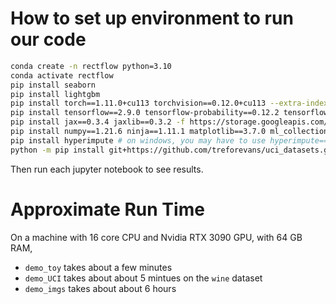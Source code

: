 # How to set up environment to run our code 
```bash
conda create -n rectflow python=3.10
conda activate rectflow
pip install seaborn
pip install lightgbm
pip install torch==1.11.0+cu113 torchvision==0.12.0+cu113 --extra-index-url https://download.pytorch.org/whl/cu113
pip install tensorflow==2.9.0 tensorflow-probability==0.12.2 tensorflow-gan==2.0.0 tensorflow-datasets==4.6.0
pip install jax==0.3.4 jaxlib==0.3.2 -f https://storage.googleapis.com/jax-releases/jax_releases.html
pip install numpy==1.21.6 ninja==1.11.1 matplotlib==3.7.0 ml_collections==0.1.1 scikit-learn==1.3.2 pandas==2.0.3
pip install hyperimpute # on windows, you may have to use hyperimpute==0.1.1
python -m pip install git+https://github.com/treforevans/uci_datasets.git
```

Then run each jupyter notebook to see results. 

# Approximate Run Time

On a machine with 16 core CPU and Nvidia RTX 3090 GPU, with 64 GB RAM, 

- ```demo_toy``` takes about a few minutes 
- ```demo_UCI``` takes about about 5 mintues on the ```wine``` dataset
- ```demo_imgs``` takes about about 6 hours